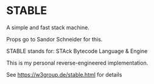 # STABLE
A simple and fast stack machine.

Props go to Sandor Schneider for this.

STABLE stands for: STAck Bytecode Language & Engine

This is my personal reverse-engineered implementation.

See https://w3group.de/stable.html for details

